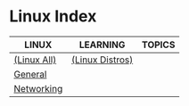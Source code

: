 # Linux Index

|LINUX|LEARNING|TOPICS|
|---|---|---|
|[(Linux All)](linux-all-index)|[(Linux Distros)](linux-distros-index)||
|[General](linux-general)|||
|[Networking](linux-networking)|||
